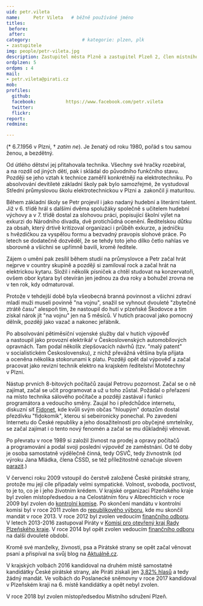 ```yaml
---
uid: petr.vileta
name:     Petr Vileta  	# běžně používáné jméno
titles:
 before: 
 after: 
category:                 	# kategorie: plzen, plk
- zastupitele
img: people/petr-vileta.jpg
description: Zastupitel města Plzně a zastupitel Plzeň 2, člen místního sdružení Plzeň 	# kratký popis, max 160 znaků
ordplzen: 5
ordpms : 4
mail:
- petr.vileta@pirati.cz
mob:
profiles:
  github:                 
  facebook: 		  https://www.facebook.com/petr.vileta
  twitter: 		  
  flickr:     		  
report: 
redmine: 

---
```

(* 6.7.1956 v Plzni, † *zatím ne*). Je ženatý od roku 1980, pořád s tou samou ženou, a bezdětný.

Od útlého dětství jej přitahovala technika. Všechny své hračky rozebíral, a&nbsp;na rozdíl od jiných dětí, pak i&nbsp;skládal
do původního funkčního stavu. Později se jeho vztah k&nbsp;technice zaměřil konkrétněji na elektrotechniku. Po absolvování 
devítileté základní školy pak bylo samozřejmé, že vystudoval Střední průmyslovou školu elektrotechnickou v&nbsp;Plzni a&nbsp;
zakončil ji maturitou.

Během základní školy se Petr projevil i jako nadaný hudební a literární talent. Již v&nbsp;6.&nbsp;třídě hrál s&nbsp;dalšími 
dvěma spolužáky společně s&nbsp;učitelem hudební výchovy a&nbsp;v&nbsp;7.&nbsp;třídě dostal za slohovou práci, popisující 
školní výlet na exkurzi do Národního divadla, dvě protichůdná ocenění. Ředitelskou důtku za obsah, který drtivě kritizoval 
organizaci i&nbsp;průběh exkurze, a&nbsp;jedničku s&nbsp;hvězdičkou za vyspělou formu a&nbsp;bezvadný pravopis slohové práce. 
Po letech se dodatečně dozvěděl, že se tehdy toto jeho dílko četlo nahlas ve sborovně a&nbsp;všichni se upřímně bavili, 
kromě ředitele.

Zájem o&nbsp;umění pak zesílil během studií na průmyslovce a&nbsp;Petr začal hrát nejprve v&nbsp;country skupině 
a&nbsp;později si zamiloval rock a&nbsp;začal hrát na elektrickou kytaru. Složil i&nbsp;několik písniček a&nbsp;chtěl 
studovat na konzervatoři, ovšem obor kytara byl otevírán jen jednou za dva roky a&nbsp;bohužel zrovna ne v&nbsp;ten rok, kdy 
odmaturoval.

Protože v tehdejší době byla všeobecná branná povinnost a&nbsp;všichni zdraví mladí muži museli povinně "na vojnu", snažil 
se vyhnout dvouleté "zbytečné ztrátě času" alespoň tím, že nastoupil do hutí v&nbsp;plzeňské Škodovce a&nbsp;tím získal nárok 
jít "na vojnu" jen na 5&nbsp;měsíců. V&nbsp;hutích pracoval jako pomocný dělník, později jako vazač a&nbsp;nakonec jeřábník.

Po absolvování pětiměsíční vojenské služby dal v&nbsp;hutích výpověď a&nbsp;nastoupil jako provozní elektrikář 
v&nbsp;Československých automobilových opravnách. Tam podal několik zlepšovacích návrhů (tzv. "malý patent" 
v&nbsp;socialistickém Československu), z&nbsp;nichž převážná většina byla přijata a&nbsp;oceněna několika stokorunami 
k&nbsp;platu. Později opět dal výpověď a&nbsp;začal pracovat jako revizní technik elektro na krajském ředitelství Mototechny 
v&nbsp;Plzni.

Nástup prvních <nobr>8-bitových</nobr> počítačů zaujal Petrovu pozornost. Začal se o&nbsp;ně zajímat, začal se učit 
programovat a&nbsp;už u&nbsp;toho zůstal. Požádal o&nbsp;přeřazení na místo technika sálového počítače a&nbsp;později 
zastával i&nbsp;funkci programátora a&nbsp;vedoucího směny. Zaujal ho i&nbsp;předchůdce internetu, diskuzní síť 
[Fidonet](http://cs.wikipedia.org/wiki/Fidonet), kde kvůli svým občas "hloupým" dotazům dostal přezdívku "fidokomik", kterou 
si sebeironicky ponechal. Po zavedení Internetu do České republiky a&nbsp;jeho dosažitelnosti pro obyčejné smrtelníky, se 
začal zajímat i&nbsp;o&nbsp;tento nový fenomén a&nbsp;začal se mu důkladněji věnovat.

Po převratu v&nbsp;roce 1989 si založil živnost na prodej a&nbsp;opravy počítačů a&nbsp;programování a&nbsp;podal svoji 
poslední výpověď ze zaměstnání. Od té doby je osoba samostatně výdělečně činná, tedy OSVČ, tedy živnostník (od výroku Jana 
Mládka, člena ČSSD, se též příležitostně označuje slovem [parazit](http://zpravy.idnes.cz/cssd-predstavila-sve-danove-plany-po-volbach-f3z-/domaci.aspx?c=A130316_130536_domaci_kop).)

V červenci roku 2009 vstoupil do čerstvě založené České pirátské strany, protože mu její cíle připadaly velmi sympatické. 
Volnost, svoboda, poctivost, to je to, co je i&nbsp;jeho životním krédem. V krajské organizaci Plzeňského kraje byl zvolen 
místopředsedou a&nbsp;na Celostátním fóru v Albrechticích v roce 2009 byl zvolen do [kontrolní komise](https://wiki.pirati.cz/kk/start). 
Po skončení mandátu v&nbsp;kontrolní komisi byl v&nbsp;roce 2011 zvolen do [republikového výboru](https://wiki.pirati.cz/rv/start), 
kde mu skončil mandát v&nbsp;roce 2013. V&nbsp;roce 2012 byl zvolen vedoucím [finančního odboru](https://wiki.pirati.cz/fo/start). V&nbsp;letech 2013-2016 
zastupoval Piráty v&nbsp;[Komisi pro otevřený kraj Rady Plzeňského kraje](http://www.plzensky-kraj.cz/cs/kategorie/komise-pro-otevreny-kraj-rpk?sekce=all). 
V&nbsp;roce 2014 byl opět zvolen vedoucím [finančního odboru](https://wiki.pirati.cz/fo/start) na další dvouleté období. 

Kromě své manželky, živnosti, psa a&nbsp;Pirátské strany se opět začal věnovat psaní a&nbsp;přispíval na svůj blog na [Aktuálně.cz](http://blog.aktualne.centrum.cz/blogy/petr-vileta.php).

V&nbsp;krajských volbách 2016 kandidoval na druhém místě samostatné kandidátky České pirátské strany, ale Piráti získali 
jen [3,82% hlasů](http://volby.cz/pls/kz2016/kz311?xjazyk=CZ&xdatum=20161007&xkraj=3) a&nbsp;tedy žádný mandát. Ve volbách do 
Poslanecké sněmovny v&nbsp;roce 2017 kandidoval v&nbsp;Plzeňském kraji na 6.&nbsp;místě kandidátky a&nbsp;opět nebyl zvolen.

V&nbsp;roce 2018 byl zvolen místopředsedou Místního sdružení Plzeň.
